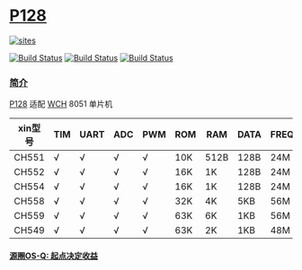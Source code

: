 ﻿# [P128](https://github.com/OS-Q/P128)

[![sites](http://182.61.61.133/link/resources/OSQ.png)](http://www.OS-Q.com)

[![Build Status](https://github.com/OS-Q/P128/workflows/CI/badge.svg)](https://github.com/OS-Q/P128/actions/workflows/CI.yml)
[![Build Status](https://circleci.com/gh/OS-Q/P128.svg?style=svg)](https://circleci.com/gh/OS-Q/P128)
[![Build Status](https://cloud.drone.io/api/badges/OS-Q/P128/status.svg)](https://cloud.drone.io/OS-Q/P128)

### [简介](https://github.com/OS-Q/P128/wiki)

[P128](https://github.com/OS-Q/P128) 适配 [WCH](http://www.wch.cn/products/category/5.html) 8051 单片机

| xin型号  | TIM | UART | ADC | PWM | ROM  | RAM | DATA | FREQ | USBD | USBH | USBC |
| ------- | --- | ---- | --- | --- | ---- | ---- | ---- | ---- | ---- | ---- | ---- |
| CH551 | √   | √    | √   | √   |  10K | 512B | 128B | 24M  | √    | X    | X   |
| CH552 | √   | √    | √   | √   |  16K |  1K | 128B | 24M  | √    | X    | √   |
| CH554 | √   | √    | √   | √   |  16K |  1K | 128B | 24M  | √    | √    | √   |
| CH558 | √   | √    | √   | √   |  32K |  4K | 5KB | 56M  | √    | X    | X   |
| CH559 | √   | √    | √   | √   |  63K |  6K | 1KB | 56M  | √    | √    | X   |
| CH549 | √   | √    | √   | √   |  63K |  2K | 1KB | 48M  | √    | √    | √   |


#### [源圈OS-Q: 起点决定收益](http://www.OS-Q.com)
